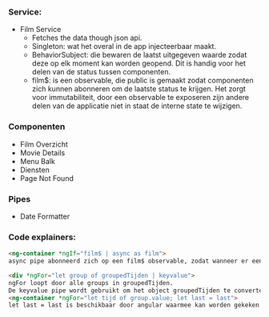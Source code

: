 
### Service:
- Film Service
	- Fetches the data though json api.
	- Singleton: wat het overal in de app injecteerbaar maakt.
	- BehaviorSubject: die bewaren de laatst uitgegeven waarde zodat deze op elk moment kan worden geopend. Dit is handig voor het delen van de status tussen componenten.
	- film$: is een observable, die public is gemaakt zodat componenten zich kunnen abonneren om de laatste status te krijgen. Het zorgt voor immutabiliteit, door een observable te exposeren zijn andere delen van de applicatie niet in staat de interne state te wijzigen.

### Componenten
- Film Overzicht
- Movie Details
- Menu Balk
- Diensten
- Page Not Found

### Pipes
- Date Formatter



### Code explainers:
```html
<ng-container *ngIf="film$ | async as film">
async pipe abonneerd zich op een film$ observable, zodat wanneer er een nieuwe waarde wordt gepusht deze automatisch wordt geupdate. De 'as film' maakt een template variable.
```

```html
<div *ngFor="let group of groupedTijden | keyvalue">
ngFor loopt door alle groups in groupedTijden.
De keyvalue pipe wordt gebruikt om het object groupedTijden te converteren naar een array van key value pairs.
<ng-container *ngFor="let tijd of group.value; let last = last">
let last = last is beschikbaar door angular waarmee kan worden gekeken of
```
